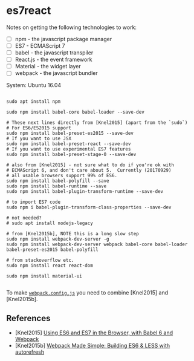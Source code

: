 # es7react

Notes on getting the following technologies to work:

 - [ ] npm - the javascript package manager
 - [ ] ES7 - ECMAScript 7
 - [ ] babel - the javascript transpiler
 - [ ] React.js - the event framework
 - [ ] Material - the widget layer
 - [ ] webpack - the javascript bundler

System: Ubuntu 16.04

```shell

sudo apt install npm

sudo npm install babel-core babel-loader --save-dev

# These next lines directly from [Knel2015] (apart from the `sudo`)
# For ES6/ES2015 support
sudo npm install babel-preset-es2015 --save-dev
# If you want to use JSX
sudo npm install babel-preset-react --save-dev
# If you want to use experimental ES7 features
sudo npm install babel-preset-stage-0 --save-dev

# also from [Knel2015] - not sure what to do if you're ok with
# ECMAScript 6, and don't care about 5.  Currently (20170929)
# all usable browsers support 99% of ES6.
sudo npm install babel-polyfill --save
sudo npm install babel-runtime --save
sudo npm install babel-plugin-transform-runtime --save-dev

# to import ES7 code
sudo npm i babel-plugin-transform-class-properties --save-dev

# not needed?
# sudo apt install nodejs-legacy

# from [Knel2015b], NOTE this is a long slow step
sudo npm install webpack-dev-server -g
sudo npm install webpack-dev-server webpack babel-core babel-loader babel-preset-es2015 babel-polyfill

# from stackoverflow etc.
sudo npm install react react-dom

sudo npm install material-ui


```

To
 make [`webpack.config.js`](webpack.config.js) you need to combine [Knel2015] and [Knel2015b].

## References

 - [Knel2015] [Using ES6 and ES7 in the Browser, with Babel 6 and Webpack](http://jamesknelson.com/using-es6-in-the-browser-with-babel-6-and-webpack/)
 - [Knel2015b] [Webpack Made Simple: Building ES6 & LESS with autorefresh](http://jamesknelson.com/webpack-made-simple-build-es6-less-with-autorefresh-in-26-lines/)

